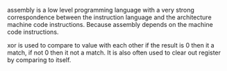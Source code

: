 assembly is a low level programming language with a very strong correspondence between the instruction language and the architecture machine code instructions. Because assembly depends on the machine code instructions. 

xor is used to compare to value with each other 
if the result is 0 then it a match, if not 0 then it not a match. 
It is also often used to clear out register by comparing to itself. 
